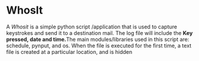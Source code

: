 #  WhosIt

A <em>Whosit</em> is a simple python script /application that is used to capture keystrokes and send it to a destination mail. The log file will include the <b>Key pressed, date and time.</b>The main modules/libraries used in this script are: schedule, pynput, and os. When the file is executed for the first time, a text file is created at a particular location, and is hidden
